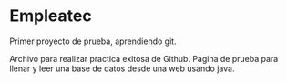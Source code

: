 # Empleatec
Primer proyecto de prueba, aprendiendo git.

Archivo para realizar practica exitosa de Github.
Pagina de prueba para llenar y leer una base de datos desde una web usando java.
